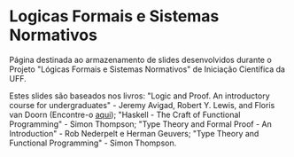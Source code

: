 # Logicas Formais e Sistemas Normativos
Página destinada ao armazenamento de slides desenvolvidos durante o Projeto "Lógicas Formais e Sistemas Normativos" de Iniciação Científica da UFF.

Estes slides são baseados nos livros: 
"Logic and Proof. An introductory course for undergraduates" - Jeremy Avigad, Robert Y. Lewis, and Floris van Doorn (Encontre-o [aqui](https://leanprover.github.io/logic_and_proof/));
"Haskell - The Craft of Functional Programming" - Simon Thompson;
"Type Theory and Formal Proof - An Introduction" - Rob Nederpelt e Herman Geuvers;
"Type Theory and Functional Programming" - Simon Thompson.

